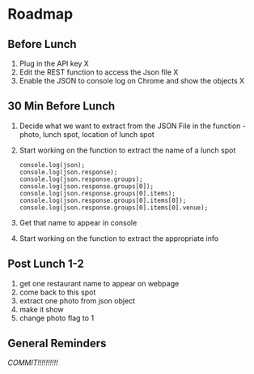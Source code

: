 # Roadmap

## Before Lunch

1. Plug in the API key X
1. Edit the REST function to access the Json file X
1. Enable the JSON to console log on Chrome and show the objects X

## 30 Min Before Lunch

1. Decide what we want to extract from the JSON File in the function - photo, lunch spot, location of lunch spot
1. Start working on the function to extract the name of a lunch spot

       console.log(json);
       console.log(json.response);
       console.log(json.response.groups);
       console.log(json.response.groups[0]);
       console.log(json.response.groups[0].items);
       console.log(json.response.groups[0].items[0]);
       console.log(json.response.groups[0].items[0].venue);


1. Get that name to appear in console
1. Start working on the function to extract the appropriate info


## Post Lunch 1-2

1. get one restaurant name to appear on webpage
1. come back to this spot
1. extract one photo from json object
1. make it show
1. change photo flag to 1

## General Reminders

_COMMIT!!!!!!!!!!_
